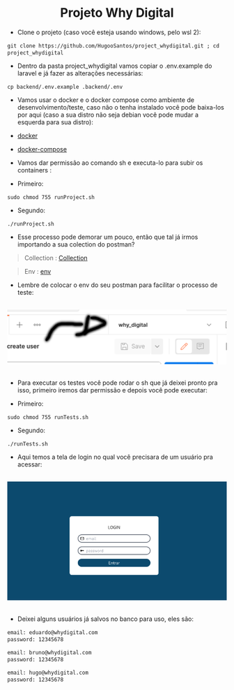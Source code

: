 <div align="center">
 <h1> Projeto Why Digital</h1>
</div>

- Clone o projeto (caso você esteja usando windows, pelo wsl 2):

```
git clone https://github.com/HugooSantos/project_whydigital.git ; cd project_whydigital
```
- Dentro da pasta project_whydigital vamos copiar o .env.example do laravel e já fazer as alterações necessárias:

```
cp backend/.env.example .backend/.env
```

- Vamos usar o docker e o docker compose como ambiente de desenvolvimento/teste, caso não o tenha instalado você pode baixa-los por aqui (caso a sua distro não seja debian você pode mudar a esquerda para sua distro):
- [docker](https://docs.docker.com/engine/install/debian/) 
- [docker-compose](https://docs.docker.com/compose/install/) 

- Vamos dar permissão ao comando sh e executa-lo para subir os containers :

- Primeiro:

```
sudo chmod 755 runProject.sh
```

- Segundo:

```
./runProject.sh 
```

- Esse processo pode demorar um pouco, então que tal já irmos importando a sua colection do postman? 

> Collection : [Collection](https://drive.google.com/uc?export=download&id=1ih6jmuBWi3DKKvuozR78kqxpVBdB9OTp) 

> Env : [env](https://drive.google.com/uc?export=download&id=1K5XAz-GAgayhIwF-l35IPxvTKAk3ILOG)


- Lembre de colocar o env do seu postman para facilitar o processo de teste:

<br>
<div align="center">
  <img alt="env postman" src="./envpostman.png" width="700px"/>
</div>
<br>


- Para executar os testes você pode rodar o sh que já deixei pronto pra isso, primeiro iremos dar permissão e depois você pode executar:

- Primeiro:

```
sudo chmod 755 runTests.sh
```

- Segundo:

```
./runTests.sh 
```

- Aqui temos a tela de login no qual você precisara de um usuário pra acessar:

<br>
<div align="center">
  <img alt="login page" src="./loginScreen.png" width="700px"/>
</div>
<br>

- Deixei alguns usuários já salvos no banco para uso, eles são:

```
email: eduardo@whydigital.com
password: 12345678
```

```
email: bruno@whydigital.com
password: 12345678
```

```
email: hugo@whydigital.com
password: 12345678
```